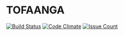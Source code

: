 # TOFAANGA
[![Build Status](https://travis-ci.org/lornatumuhairwe/tofaanga.svg?branch=master)](https://travis-ci.org/lornatumuhairwe/tofaanga)
[![Code Climate](https://codeclimate.com/github/lornatumuhairwe/tofaanga/badges/gpa.svg)](https://codeclimate.com/github/lornatumuhairwe/tofaanga)
[![Issue Count](https://codeclimate.com/github/lornatumuhairwe/tofaanga/badges/issue_count.svg)](https://codeclimate.com/github/lornatumuhairwe/tofaanga)
